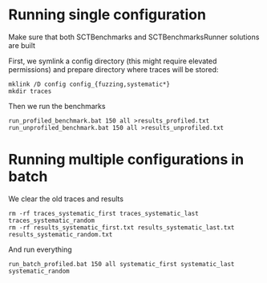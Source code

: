 # Running single configuration
Make sure that both SCTBenchmarks and SCTBenchmarksRunner solutions are built

First, we symlink a config directory (this might require elevated permissions) and prepare directory where traces will be stored:

    mklink /D config config_{fuzzing,systematic*}
    mkdir traces

Then we run the benchmarks

    run_profiled_benchmark.bat 150 all >results_profiled.txt
    run_unprofiled_benchmark.bat 150 all >results_unprofiled.txt

# Running multiple configurations in batch
We clear the old traces and results

    rm -rf traces_systematic_first traces_systematic_last traces_systematic_random
    rm -rf results_systematic_first.txt results_systematic_last.txt results_systematic_random.txt

And run everything

    run_batch_profiled.bat 150 all systematic_first systematic_last systematic_random

